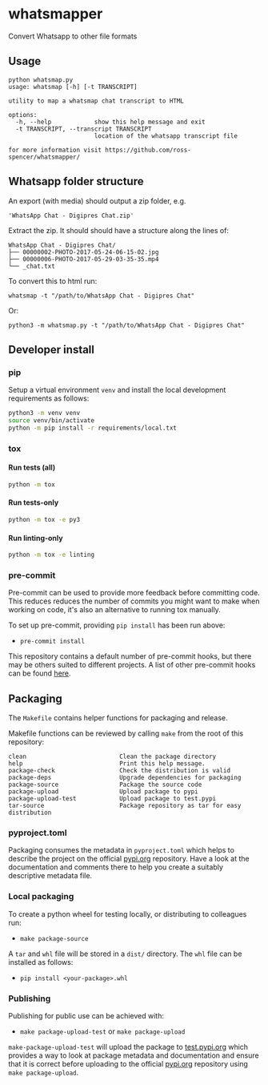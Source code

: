 # whatsmapper

Convert Whatsapp to other file formats

## Usage

```text
python whatsmap.py
usage: whatsmap [-h] [-t TRANSCRIPT]

utility to map a whatsmap chat transcript to HTML

options:
  -h, --help            show this help message and exit
  -t TRANSCRIPT, --transcript TRANSCRIPT
                        location of the whatsapp transcript file

for more information visit https://github.com/ross-spencer/whatsmapper/
```

## Whatsapp folder structure

An export (with media) should output a zip folder, e.g.

```text
'WhatsApp Chat - Digipres Chat.zip'
```

Extract the zip. It should should have a structure along the lines of:

```text
WhatsApp Chat - Digipres Chat/
├── 00000002-PHOTO-2017-05-24-06-15-02.jpg
├── 00000006-PHOTO-2017-05-29-03-35-35.mp4
└── _chat.txt
```

To convert this to html run:

```text
whatsmap -t "/path/to/WhatsApp Chat - Digipres Chat"
```

Or:

```text
python3 -m whatsmap.py -t "/path/to/WhatsApp Chat - Digipres Chat"
```

## Developer install

### pip

Setup a virtual environment `venv` and install the local development
requirements as follows:

```bash
python3 -m venv venv
source venv/bin/activate
python -m pip install -r requirements/local.txt
```

### tox

#### Run tests (all)

```bash
python -m tox
```

#### Run tests-only

```bash
python -m tox -e py3
```

#### Run linting-only

```bash
python -m tox -e linting
```

### pre-commit

Pre-commit can be used to provide more feedback before committing code. This
reduces reduces the number of commits you might want to make when working on
code, it's also an alternative to running tox manually.

To set up pre-commit, providing `pip install` has been run above:

* `pre-commit install`

This repository contains a default number of pre-commit hooks, but there may
be others suited to different projects. A list of other pre-commit hooks can be
found [here][pre-commit-1].

[pre-commit-1]: https://pre-commit.com/hooks.html

## Packaging

The `Makefile` contains helper functions for packaging and release.

Makefile functions can be reviewed by calling `make`  from the root of this
repository:

```make
clean                          Clean the package directory
help                           Print this help message.
package-check                  Check the distribution is valid
package-deps                   Upgrade dependencies for packaging
package-source                 Package the source code
package-upload                 Upload package to pypi
package-upload-test            Upload package to test.pypi
tar-source                     Package repository as tar for easy distribution
```

### pyproject.toml

Packaging consumes the metadata in `pyproject.toml` which helps to describe
the project on the official [pypi.org][pypi-2] repository. Have a look at the
documentation and comments there to help you create a suitably descriptive
metadata file.

### Local packaging

To create a python wheel for testing locally, or distributing to colleagues
run:

* `make package-source`

A `tar` and `whl` file will be stored in a `dist/` directory. The `whl` file
can be installed as follows:

* `pip install <your-package>.whl`

### Publishing

Publishing for public use can be achieved with:

* `make package-upload-test` or `make package-upload`

`make-package-upload-test` will upload the package to [test.pypi.org][pypi-1]
which provides a way to look at package metadata and documentation and ensure
that it is correct before uploading to the official [pypi.org][pypi-2]
repository using `make package-upload`.

[pypi-1]: https://test.pypi.org
[pypi-2]: https://pypi.org
